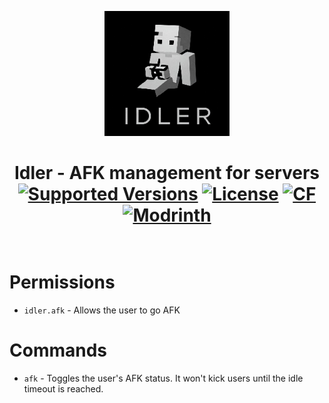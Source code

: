 <p align="center">
  <img width="200" src="https://github.com/muriplz/Idler/blob/1.21.1/common/src/main/resources/assets/idler/icon.png">
</p>

<h1 align="center">Idler - AFK management for servers<br>
	<a href="https://legacy.curseforge.com/minecraft/mc-mods/idler/files"><img src="https://cf.way2muchnoise.eu/versions/idler.svg" alt="Supported Versions"></a>
	<a href="https://github.com/muriplz/idler/blob/master/LICENSE"><img src="https://img.shields.io/github/license/muriplz/idler?style=flat&color=900c3f" alt="License"></a>
	<a href="https://www.curseforge.com/minecraft/mc-mods/idler"><img src="http://cf.way2muchnoise.eu/idler.svg" alt="CF"></a>
    <a href="https://modrinth.com/mod/idler"><img src="https://img.shields.io/modrinth/dt/idler?logo=modrinth&label=&suffix=%20&style=flat&color=242629&labelColor=5ca424&logoColor=1c1c1c" alt="Modrinth"></a>
    <br><br>
</h1>

# Permissions
- `idler.afk` - Allows the user to go AFK

# Commands
- `afk` - Toggles the user's AFK status. It won't kick users until the idle timeout is reached.
